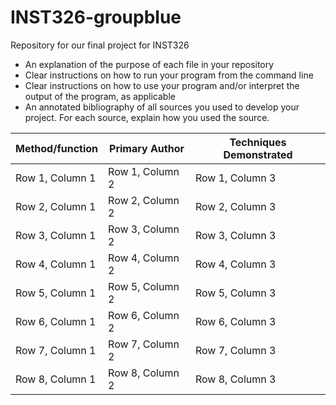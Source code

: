 # INST326-groupblue
Repository for our final project for INST326

- An explanation of the purpose of each file in your repository
- Clear instructions on how to run your program from the command line
- Clear instructions on how to use your program and/or interpret the output of the program, as applicable
- An annotated bibliography of all sources you used to develop your project. For each source, explain how you used the source.

| Method/function | Primary Author | Techniques Demonstrated |
| --- | --- | --- |
| Row 1, Column 1 | Row 1, Column 2 | Row 1, Column 3 |
| Row 2, Column 1 | Row 2, Column 2 | Row 2, Column 3 |
| Row 3, Column 1 | Row 3, Column 2 | Row 3, Column 3 |
| Row 4, Column 1 | Row 4, Column 2 | Row 4, Column 3 |
| Row 5, Column 1 | Row 5, Column 2 | Row 5, Column 3 |
| Row 6, Column 1 | Row 6, Column 2 | Row 6, Column 3 |
| Row 7, Column 1 | Row 7, Column 2 | Row 7, Column 3 |
| Row 8, Column 1 | Row 8, Column 2 | Row 8, Column 3 |

